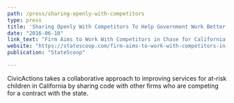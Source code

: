 ```yaml
---
path: /press/sharing-openly-with-competitors
type: press
title: 'Sharing Openly With Competitors To Help Government Work Better'
date: "2016-06-10"
link_text: "Firm Aims to Work With Competitors in Chase for California Web Portal Contract"
website: "https://statescoop.com/firm-aims-to-work-with-competitors-in-chase-for-california-web-portal-contract"
publication: "StateScoop"

---
```


CivicActions takes a collaborative approach to improving services for at-risk children in California by sharing code with other firms who are competing for a contract with the state. 
